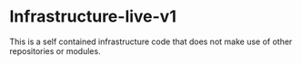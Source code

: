 # Infrastructure-live-v1

This is a self contained infrastructure code that does not make use of other repositories or modules.